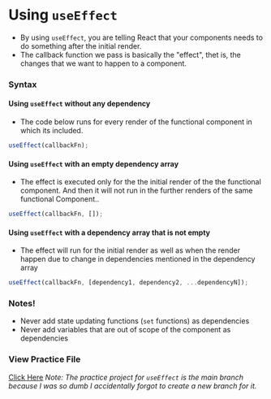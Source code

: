 # Using `useEffect`

-   By using `useEffect`, you are telling React that your components needs to do something after the initial render.
-   The callback function we pass is basically the "effect", thet is, the changes that we want to happen to a component.

### Syntax

#### Using `useEffect` without any dependency

-   The code below runs for every render of the functional component in which its included.

```jsx
useEffect(callbackFn);
```

#### Using `useEffect` with an empty dependency array

-   The effect is executed only for the the initial render of the the functional component. And then it will not run in the further renders of the same functional Component..

```jsx
useEffect(callbackFn, []);
```

#### Using `useEffect` with a dependency array that is not empty

-   The effect will run for the initial render as well as when the render happen due to change in dependencies mentioned in the dependency array

```jsx
useEffect(callbackFn, [dependency1, dependency2, ...dependencyN]);
```

### Notes!

-   Never add state updating functions (`set` functions) as dependencies
-   Never add variables that are out of scope of the component as dependencies

### View Practice File

[Click Here](https://github.com/alliyah95/react-practice-files) _Note: The practice project for `useEffect` is the main branch because I was so dumb I accidentally forgot to create a new branch for it._
